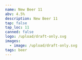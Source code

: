 ```yaml
---
name: New Beer 11
abv: 4.5%
description: New Beer 11
tap: false
tap_loc: 11
canned: false
logo: /upload/draft-only.svg
images:
  - image: /upload/draft-only.svg
tags: beer
---
```

